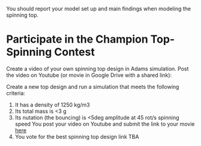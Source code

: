 You should report your model set up and main findings when modeling the spinning
top. 

# Participate in the Champion Top-Spinning Contest 

Create  a video of your own spinning top design in Adams simulation. Post the
video on Youtube (or movie in Google Drive with a shared link):

Create a new top design and run a simulation that meets the following criteria:
1. It has a density of 1250 kg/m3
2. Its total mass is <3 g
3. Its nutation (the bouncing) is <5deg amplitude at 45 rot/s spinning speed
You post your video on Youtube and submit the link to your movie
[here](https://forms.gle/Jf3DTPptHnuRszUi7)
4. You vote for the best spinning top design link TBA 

